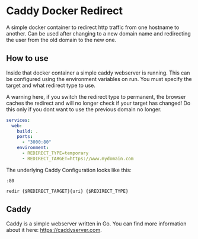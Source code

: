 # Caddy Docker Redirect
A simple docker container to redirect http traffic from one hostname to another.
Can be used after changing to a new domain name and redirecting the user from the old domain to the new one.

## How to use
Inside that docker container a simple caddy webserver is running. This can be configured using the environment variables on run.
You must specify the target and what redirect type to use.

A warning here, if you switch the redirect type to permanent, the browser caches the redirect and will no longer check if your target has changed! Do this only if you dont want to use the previous domain no longer.

```yaml
services:
  web:
    build: .
    ports:
      - "3000:80"
    environment:
      - REDIRECT_TYPE=temporary
      - REDIRECT_TARGET=https://www.mydomain.com
```


The underlying Caddy Configuration looks like this:
```Caddyfile
:80

redir {$REDIRECT_TARGET}{uri} {$REDIRECT_TYPE}
```


## Caddy
Caddy is a simple webserver written in Go. You can find more information about it here: https://caddyserver.com.
